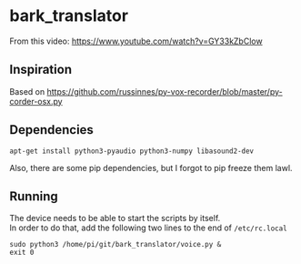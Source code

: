 # bark_translator
From this video:
https://www.youtube.com/watch?v=GY33kZbClow

## Inspiration
Based on https://github.com/russinnes/py-vox-recorder/blob/master/py-corder-osx.py

## Dependencies
`apt-get install python3-pyaudio python3-numpy libasound2-dev`

Also, there are some pip dependencies, but I forgot to pip freeze them lawl.

## Running

The device needs to be able to start the scripts by itself.  
In order to do that, add the following two lines to the end of `/etc/rc.local`  
```
sudo python3 /home/pi/git/bark_translator/voice.py &
exit 0
```
